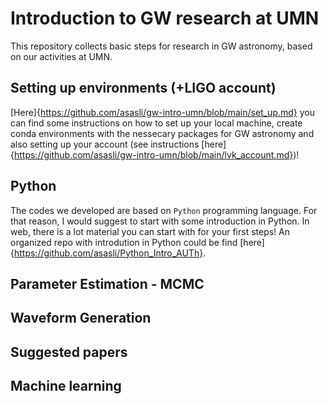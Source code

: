 # Introduction to GW research at UMN
This repository collects basic steps for research in GW astronomy, based on our activities at UMN.

## Setting up environments (+LIGO account)
[Here]{https://github.com/asasli/gw-intro-umn/blob/main/set_up.md} you can find some instructions on how to set up your local machine, create conda environments with the nessecary packages for GW astronomy and also setting up your account (see instructions [here]{https://github.com/asasli/gw-intro-umn/blob/main/lvk_account.md})!

## Python
The codes we developed are based on ```Python``` programming language. For that reason, I would suggest to start with some introduction in Python. In web, there is a lot material you can start with for your first steps! An organized repo with introdution in Python could be find [here]{https://github.com/asasli/Python_Intro_AUTh}.

## Parameter Estimation - MCMC

## Waveform Generation

## Suggested papers

## Machine learning
